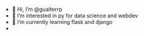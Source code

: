 - 👋 Hi, I’m @gualterrp
- 👀 I’m interested in py for data science and webdev
- 🌱 I’m currently learning flask and django
- 
<!---
gualterrp/gualterrp is a ✨ special ✨ repository because its `README.md` (this file) appears on your GitHub profile.
You can click the Preview link to take a look at your changes.
--->
